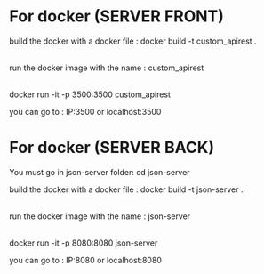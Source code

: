 
# For docker (SERVER FRONT)

build the docker with a docker file : docker build -t custom_apirest . <br>
<br>

run the docker image with the name : custom_apirest<br><br>

docker run -it -p 3500:3500 custom_apirest<br>

you can go to : IP:3500 or localhost:3500

# For docker (SERVER BACK)

You must go in json-server folder: cd json-server <br>

build the docker with a docker file : docker build -t json-server . <br>
<br>

run the docker image with the name : json-server<br><br>

docker run -it -p 8080:8080 json-server<br>

you can go to : IP:8080 or localhost:8080
